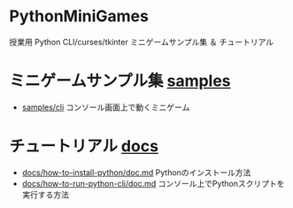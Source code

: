 # PythonMiniGames
授業用 Python CLI/curses/tkinter ミニゲームサンプル集 ＆ チュートリアル

# ミニゲームサンプル集 [samples](samples)
 - [samples/cli](samples/cli) コンソール画面上で動くミニゲーム

# チュートリアル [docs](docs)
 - [docs/how-to-install-python/doc.md](docs/how-to-install-python/doc.md) Pythonのインストール方法
 - [docs/how-to-run-python-cli/doc.md](docs/how-to-run-python-cli/doc.md) コンソール上でPythonスクリプトを実行する方法